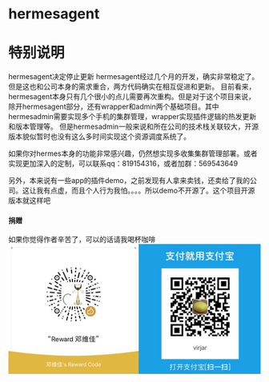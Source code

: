 # hermesagent

# 特别说明
hermesagent决定停止更新
hermesagent经过几个月的开发，确实非常稳定了。但是这也和公司本身的需求重合，两方代码确实在相互促进和更新。
目前看来，hermesagent本身只有几个很小的点儿需要再次重构。但是对于这个项目来说，除开hermesagent部分，还有wrapper和admin两个基础项目。其中hermesadmin需要实现多个手机的集群管理，wrapper实现插件逻辑的热发更新和版本管理等。
但是hermesadmin一般来说和所在公司的技术栈关联较大，开源版本貌似暂时也没有这么多时间实现这个资源调度系统了。

如果你对hermes本身的功能非常感兴趣，仍然想实现多收集集群管理部署。或者实现更加深入的定制，可以联系qq：819154316，或者加群：569543649

另外，本来说有一些app的插件demo，之前发现有人拿来卖钱，还卖给了我的公司。这让我有点虚，而且个人行为我怕。。。。所以demo不开源了。这个项目开源版本就这样吧

#### 捐赠
如果你觉得作者辛苦了，可以的话请我喝杯咖啡
![alipay](img/reward.jpg)
